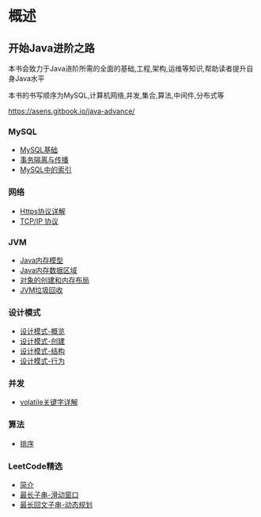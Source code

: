 # 概述

## 开始Java进阶之路

本书会致力于Java进阶所需的全面的基础,工程,架构,运维等知识,帮助读者提升自身Java水平

本书的书写顺序为MySQL,计算机网络,并发,集合,算法,中间件,分布式等



https://asens.gitbook.io/java-advance/



### MySQL

* [MySQL基础](mysql/base.md)
* [事务隔离与传播](mysql/translation.md)
* [MySQL中的索引](mysql/mysql-zhong-de-suo-yin.md)

### 网络

- [Https协议详解](net/https.md)
- [TCP/IP 协议](net/tcp.md)

### JVM

- [Java内存模型](jvm/jmm.md)
- [Java内存数据区域](jvm/java-area.md)
- [对象的创建和内存布局](jvm/object.md)
- [JVM垃圾回收](jvm/gc.md)

### 设计模式

- [设计模式-概览](pattern-design/introduce.md)
- [设计模式-创建](pattern-design/create.md)
- [设计模式-结构](pattern-design/structure.md)
- [设计模式-行为](pattern-design/action.md)

### 并发

- [volatile关键字详解](concurrent/volatile.md)

### 算法

- [排序](algorithm/sort.md)

### LeetCode精选

- [简介](leetcode/introduce.md)
- [最长子串-滑动窗口](leetcode/move-window.md)
- [最长回文子串-动态规划](leetcode/longest-palindromic.md)



